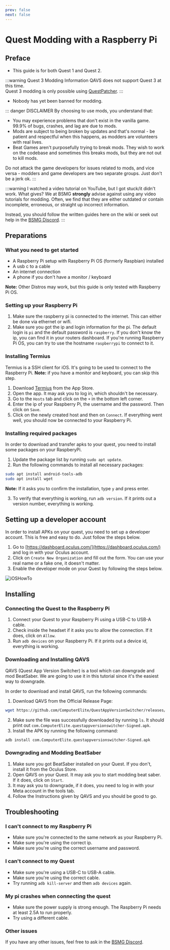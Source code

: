 ```yaml
---
prev: false
next: false
---
```


# Quest Modding with a Raspberry Pi

## Preface

- This guide is for both Quest 1 and Quest 2.

:::warning Quest 3 Modding Information
QAVS does not support Quest 3 at this time.  
Quest 3 modding is only possible using [QuestPatcher](./quest-modding.md#questpatcher).
:::

- Nobody has yet been banned for modding.

::: danger DISCLAIMER
By choosing to use mods, you understand that:

- You may experience problems that don't exist in the vanilla game. 99.9% of bugs, crashes, and lag are due to mods.
- Mods are subject to being broken by updates and that's normal - be patient and respectful when this happens,
  as modders are volunteers with real lives.
- Beat Games aren't purposefully trying to break mods. They wish to work on the codebase and sometimes this breaks mods,
  but they are not out to kill mods.

Do not attack the game developers for issues related to mods, and vice versa -
modders and game developers are two separate groups. Just don't be a jerk ok.
:::

:::warning I watched a video tutorial on YouTube, but I got stuck/it didn't work. What gives?
We at BSMG **strongly** advise against using any video tutorials for modding. Often, we find that they are either
outdated or contain incomplete, erroneous, or straight up incorrect information.

Instead, you should follow the written guides here on the wiki or seek out help in the [BSMG Discord](https://discord.gg/beatsabermods).
:::

## Preparations

### What you need to get started

- A Raspberry Pi setup with Raspberry Pi OS (formerly Raspbian) installed
- A usb c to a cable
- An internet connection
- A phone if you don't have a monitor / keyboard

**Note:** Other Distros may work, but this guide is only tested with Raspberry Pi OS.

### Setting up your Raspberry Pi

1. Make sure the raspberry pi is connected to the internet. This can either be done via ethernet or wifi.
2. Make sure you got the ip and login information for the pi.
   The default login is `pi` and the default password is `raspberry`.
   If you don't know the ip, you can find it in your routers dashboard.
   If you're running Raspberry Pi OS, you can try to use the hostname `raspberrypi` to connect to it.

### Installing Termius

Termius is a SSH client for iOS. It's going to be used to connect to the Raspberry Pi.
**Note:** if you have a monitor and keyboard, you can skip this step.

1. Download [Termius](https://apps.apple.com/de/app/termius-terminal-ssh-client/id549039908) from the App Store.
2. Open the app. It may ask you to log in, which shouldn't be necessary.
3. Go to the `Hosts` tab and click on the `+` in the bottom left corner.
4. Enter the ip of your Raspberry Pi, the username and the password. Then click on `Save`.
5. Click on the newly created host and then on `Connect`.
   If everything went well, you should now be connected to your Raspberry Pi.

### Installing required packages

In order to download and transfer apks to your quest, you need to install some packages on your RaspberyPi.

1. Update the package list by running `sudo apt update`.
2. Run the following commands to install all necessary packages:

```bash
sudo apt install android-tools-adb
sudo apt install wget
```

**Note:** If it asks you to confirm the installation, type `y` and press enter.

3. To verify that everything is working, run `adb version`. If it prints out a version number, everything is working.

## Setting up a developer account

In order to install APKs on your quest, you need to set up a developer account.
This is free and easy to do. Just follow the steps below.

1. Go to [https://dashboard.oculus.com/](https://dashboard.oculus.com/) and log in with your Oculus account.
2. Click on `Create New Organization` and fill out the form. You can use your real name or a fake one, it doesn't matter.
3. Enable the developer mode on your Quest by following the steps below.

![iOSHowTo](/.assets/images/beginners-guide/EnableDevModeIOS.png)

## Installing

### Connecting the Quest to the Raspberry Pi

1. Connect your Quest to your Raspberry Pi using a USB-C to USB-A cable.
2. Check inside the headset if it asks you to allow the connection. If it does, click on `Allow`.
3. Run `adb devices` on your Raspberry Pi. If it prints out a device id, everything is working.

### Downloading and Installing QAVS

QAVS (Quest App Version Switcher) is a tool which can downgrade and mod BeatSaber.
We are going to use it in this tutorial since it's the easiest way to downgrade.

In order to download and install QAVS, run the following commands:

1. Download QAVS from the Official Release Page:

```bash
wget https://github.com/ComputerElite/QuestAppVersionSwitcher/releases/latest/download/com.ComputerElite.questappversionswitcher-Signed.apk
```

2. Make sure the file was successfully downloaded by running `ls`.
   It should print out `com.ComputerElite.questappversionswitcher-Signed.apk`.
3. Install the APK by running the following command:

```bash
adb install com.ComputerElite.questappversionswitcher-Signed.apk
```

### Downgrading and Modding BeatSaber

1. Make sure you got BeatSaber installed on your Quest. If you don't, install it from the Oculus Store.
2. Open QAVS on your Quest. It may ask you to start modding beat saber. If it does, click on `Start`.
3. It may ask you to downgrade, if it does, you need to log in with your Meta account in the tools tab.
4. Follow the Instructions given by QAVS and you should be good to go.

## Troubleshooting

### I can't connect to my Raspberry Pi

- Make sure you're connected to the same network as your Raspberry Pi.
- Make sure you're using the correct ip.
- Make sure you're using the correct username and password.

### I can't connect to my Quest

- Make sure you're using a USB-C to USB-A cable.
- Make sure you're using the correct cable.
- Try running `adb kill-server` and then `adb devices` again.

### My pi crashes when connecting the quest

- Make sure the power supply is strong enough. The Raspberry Pi needs at least 2.5A to run properly.
- Try using a different cable.

### Other issues

If you have any other issues, feel free to ask in the [BSMG Discord](https://discord.gg/beatsabermods).
